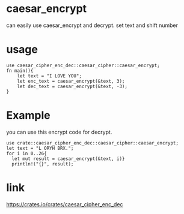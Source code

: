 # caesar_encrypt

can easily use caesar_encrypt and decrypt.
set text and shift number

# usage

```
use caesar_cipher_enc_dec::caesar_cipher::caesar_encrypt;
fn main(){
    let text = "I LOVE YOU";
    let enc_text = caesar_encrypt(&text, 3);
    let dec_text = caesar_encrypt(&text, -3);
}
 ```

# Example

 you can use this encrypt code for decrypt.

  ```
 use crate::caesar_cipher_enc_dec::caesar_cipher::caesar_encrypt;
 let text = "L ORYH BRX.";
 for i in 0..26{
    let mut result = caesar_encrypt(&text, i)}
    println!("{}", result);
```

# link

<https://crates.io/crates/caesar_cipher_enc_dec>
